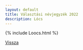 ```yaml
---
layout: default
title: Választási névjegyzék 2022
description: Lócs
---
```


{% include Loocs.html %}

[Vissza](./)